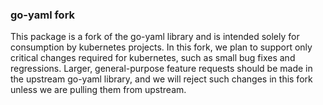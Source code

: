 ### go-yaml fork

This package is a fork of the go-yaml library and is intended solely for consumption 
by kubernetes projects. In this fork, we plan to support only critical changes 
required for kubernetes, such as small bug fixes and regressions. Larger, general-purpose
feature requests should be made in the upstream go-yaml library, and we will reject such
changes in this fork unless we are pulling them from upstream.
